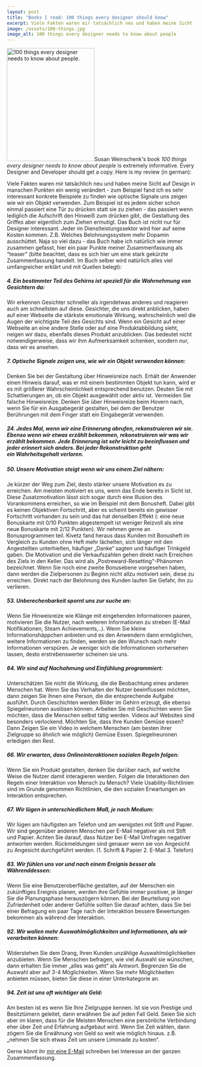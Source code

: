 ```yaml
---
layout: post
title: "Books I read: 100 things every designer should know"
excerpt: Viele Fakten waren mir tatsächlich neu und haben meine Sicht
image: /assets/100-things.jpg
image_alt: 100 things every designer needs to know about people
---
```


<p><a href="http://blog.thibaultjanbeyer.com/wp-content/uploads/2015/04/100-things.jpg"><img class=" size-medium wp-image-1297 alignright" src="{{ site.baseurl }}/assets/100-things-233x300.jpg" alt="100 things every designer needs to know about people." width="233" height="300" /></a>Susan Weinschenk's book <em>100 things every designer needs to know about people</em> is extremely informative. Every Designer and Developer should get a copy. Here is my review (in german):</p>
<p>Viele Fakten waren mir tatsächlich neu und haben meine Sicht auf Design in manschen Punkten ein wenig verändert - zum Beispiel fand ich es sehr interessant konkrete Beispiele zu finden wie optische Signale uns zeigen wie wir ein Objekt verwenden. Zum Beispiel ist es jedem sicher schon einmal passiert eine Tür zu drücken statt sie zu ziehen - das passiert wenn lediglich die Aufschrift den Hinweiß zum drücken gibt, die Gestaltung des Griffes aber eigentlich zum Ziehen ermutigt. Das Buch ist nicht nur für Designer interessant. Jeder im Dienstleistungssektor wird hier auf seine Kosten kommen. Z.B. Welches Belohnungssystem mehr Dopamin ausschüttet. Naja so viel dazu - das Buch habe ich natürlich wie immer zusammen gefasst, hier ein paar Punkte meiner Zusammenfassung als "teaser" (bitte beachtet, dass es sich hier um eine stark gekürzte Zusammenfassung handelt. Im Buch selber wird natürlich alles viel umfangreicher erklärt und mit Quellen belegt):</p>
<h5><strong>4. Ein bestimmter Teil des Gehirns ist speziell für die Wahrnehmung von Gesichtern da:</strong></h5>
<p>Wir erkennen Gesichter schneller als irgendetwas anderes und reagieren auch am schnellsten auf diese. Gesichter, die uns direkt anblicken, haben auf einer Webseite die stärkste emotionale Wirkung, wahrscheinlich weil die Augen der wichtigste Teil des Gesichts sind. Wenn ein Gesicht auf einer Webseite an eine andere Stelle oder auf eine Produktabbildung sieht, neigen wir dazu, ebenfalls dieses Produkt anzublicken. Das bedeutet nicht notwendigerweise, dass wir ihm Aufmerksamkeit schenken, sondern nur, dass wir es ansehen.</p>
<h5><strong>7. Optische Signale zeigen uns, wie wir ein Objekt verwenden können:</strong></h5>
<p>Denken Sie bei der Gestaltung über Hinweisreize nach. Erhält der Anwender einen Hinweis darauf, was er mit einem bestimmten Objekt tun kann, wird er es mit größerer Wahrscheinlichkeit entsprechend benutzen. Deuten Sie mit Schattierungen an, ob ein Objekt ausgewählt oder aktiv ist. Vermeiden Sie falsche Hinweisreize. Denken Sie über Hinweisreize beim Hovern nach, wenn Sie für ein Ausgabegerät gestalten, bei dem der Benutzer Berührungen mit dem Finger statt ein Eingabegerät verwenden.</p>
<h5><strong>24. Jedes Mal, wenn wir eine Erinnerung abrufen, rekonstruieren wir sie. Ebenso wenn wir etwas erzählt bekommen, rekonstruieren wir was wir erzählt bekommen. Jede Erinnerung ist sehr leicht zu beeinflussen und jeder erinnert sich anders. Bei jeder Rekonstruktion geht ein Wahrheitsgehalt verloren.</strong></h5>
<h5><strong>50. Unsere Motivation steigt wenn wir uns einem Ziel nähern:</strong></h5>
<p>Je kürzer der Weg zum Ziel, desto stärker unsere Motivation es zu erreichen. Am meisten motiviert es uns, wenn das Ende bereits in Sicht ist. Diese Zusatzmotivation lässt sich sogar durch eine Illusion des Vorankommens erreichen, so wie im Beispiel mit dem Bonusheft. Dabei gibt es keinen Objektiven Fortschritt, aber es scheint bereits ein gewisser Fortschritt vorhanden zu sein und das hat denselben Effekt (: eine neue Bonuskarte mit 0/10 Punkten abgestempelt ist weniger Reizvoll als eine neue Bonuskarte mit 2/12 Punkten). Wir nehmen gerne an Bonusprogrammen teil. Kivetz fand heraus dass Kunden mit Bonusheft im Vergleich zu Kunden ohne Heft mehr lächelten, sich länger mit den Angestellten unterhielten, häufiger „Danke“ sagten und häufiger Trinkgeld gaben. Die Motivation und die Verkaufszahlen gehen direkt nach Erreichen des Ziels in den Keller. Das wird als „Postreward-Resetting“-Phänomen bezeichnet. Wenn Sie noch eine zweite Bonusebene vorgesehen haben, dann werden die Zielpersonen zu Beginn nicht allzu motiviert sein, diese zu erreichen. Direkt nach der Belohnung des Kunden laufen Sie Gefahr, ihn zu verlieren.</p>
<h5><strong>53. Unberechenbarkeit spornt uns zur suche an:</strong></h5>
<p>Wenn Sie Hinweisreize wie Klänge mit eingehenden Informationen paaren, motivieren Sie die Nutzer, nach weiteren Informationen zu streben (E-Mail Notifikationen, Steam Achievements,..). Wenn Sie kleine Informationshäppchen anbieten und es den Anwendern dann ermöglichen, weitere Informationen zu finden, werden sie den Wunsch nach mehr Informationen verspüren. Je weniger sich die Informationen vorhersehen lassen, desto erstrebenswerter scheinen sie uns.</p>
<h5><strong>64. Wir sind auf Nachahmung und Einfühlung programmiert:</strong></h5>
<p>Unterschätzen Sie nicht die Wirkung, die die Beobachtung eines anderen Menschen hat. Wenn Sie das Verhalten der Nutzer beeinflussen möchten, dann zeigen Sie ihnen eine Person, die die entsprechende Aufgabe ausführt. Durch Geschichten werden Bilder im Gehirn erzeugt, die ebenso Spiegelneuronen auslösen können. Arbeiten Sie mit Geschichten wenn Sie möchten, dass die Menschen selbst tätig werden. Videos auf Websites sind besonders verlockend. Möchten Sie, dass Ihre Kunden Gemüse essen? Dann Zeigen Sie ein Video in welchem Menschen (am besten ihrer Zielgruppe so ähnlich wie möglich) Gemüse Essen. Spiegelneuronen erledigen den Rest.</p>
<h5><strong>66. Wir erwarten, dass Onlineinteraktionen sozialen Regeln folgen:</strong></h5>
<p>Wenn Sie ein Produkt gestalten, denken Sie darüber nach, auf welche Weise die Nutzer damit interagieren werden. Folgen die Interaktionen den Regeln einer Interaktion von Mensch zu Mensch? Viele Usability-Richtlinien sind im Grunde genommen Richtlinien, die den sozialen Erwartungen an Interaktion entsprechen.</p>
<h5><strong>67. Wir lügen in unterschiedlichem Maß, je nach Medium:</strong></h5>
<p>Wir lügen am häufigsten am Telefon und am wenigsten mit Stift und Papier. Wir sind gegenüber anderen Menschen per E-Mail negativer als mit Stift und Papier. Achten Sie darauf, dass Nutzer bei E-Mail Umfragen negativer antworten werden. Rückmeldungen sind genauer wenn sie von Angesicht zu Angesicht durchgeführt werden. (1. Schrift &amp; Papier 2. E-Mail 3. Telefon)</p>
<h5><strong>83. Wir fühlen uns vor und nach einem Ereignis besser als Währenddessen:</strong></h5>
<p>Wenn Sie eine Benutzeroberfläche gestalten, auf der Menschen ein zukünftiges Ereignis planen, werden ihre Gefühle immer positiver, je länger Sie die Planungsphase herauszögern können. Bei der Beurteilung von Zufriedenheit oder anderer Gefühle sollten Sie darauf achten, dass Sie bei einer Befragung ein paar Tage nach der Interaktion bessere Bewertungen bekommen als während der Interaktion.</p>
<h5><strong>92. Wir wollen mehr Auswahlmöglichkeiten und Informationen, als wir verarbeiten können:</strong></h5>
<p>Widerstehen Sie dem Drang, Ihren Kunden unzählige Auswahlmöglichkeiten anzubieten. Wenn Sie Menschen befragen, wie viel Auswahl sie wünschen, dann erhalten Sie immer „alles was geht“ als Antwort. Begrenzen Sie die Auswahl aber auf 3-4 Möglichkeiten. Wenn Sie mehr Möglichkeiten anbieten müssen, bieten Sie diese in einer Unterkategorie an.</p>
<h5><strong>94. Zeit ist uns oft wichtiger als Geld:</strong></h5>
<p>Am besten ist es wenn Sie Ihre Zielgruppe kennen. Ist sie von Prestige und Besitztümern geleitet, dann erwähnen Sie auf jeden Fall Geld. Seien Sie sich aber im klaren, dass für die Meisten Menschen eine persönliche Verbindung eher über Zeit und Erfahrung aufgebaut wird. Wenn Sie Zeit wählen, dann zögern Sie die Erwähnung von Geld so weit wie möglich hinaus. z.B. „nehmen Sie sich etwas Zeit um unsere Limonade zu kosten“.</p>
<p>Gerne könnt ihr <a class="toggle-social site-bar-controls-tooltip" title="" href="mailto:hi@thibaultjanbeyer.com" data-original-title="Connect"><i class="fa fa-fw fa-paper-plane"></i> mir eine E-Mail</a> schreiben bei Interesse an der ganzen Zusammenfassung.</p>
